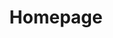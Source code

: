 ---
title: Homepage
layout: homepage
image: assets/images/screenshot-2020-05-07-at-16-12-32_orig.png
header-text-1: Get better Results faster
header-text-2: "&nbsp;Data to Action &#8203;in real-time&#8203;"
button-text: get in touch!

section-title: "The road from Data to Actions is&nbsp;treacherous"
texts:
  - "&#8203;From Big Data"
  - "to Analysis and&nbsp;Modeling&nbsp;"
  - to Action
  - to Results

section-title: The road from Data to Actions is&nbsp;treacherous
multi-column:
- text: "&#8203;From Big Data"
- text: to Analysis and&nbsp;Modeling&nbsp;
- text: to Action
- text: to Results yeaah
---